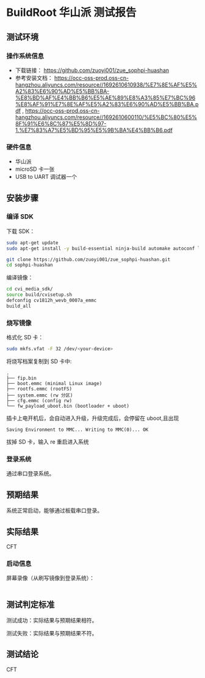 # BuildRoot 华山派 测试报告

## 测试环境

### 操作系统信息

- 下载链接： https://github.com/zuoyi001/zue_sophpi-huashan
- 参考安装文档： https://occ-oss-prod.oss-cn-hangzhou.aliyuncs.com/resource//1692610610938/%E7%8E%AF%E5%A2%83%E6%90%AD%E5%BB%BA-%E8%BD%AF%E4%BB%B6%E5%AE%89%E8%A3%85%E7%BC%96%E8%AF%91%E7%8E%AF%E5%A2%83%E6%90%AD%E5%BB%BA.pdf , https://occ-oss-prod.oss-cn-hangzhou.aliyuncs.com/resource//1692610600110/%E5%BC%80%E5%8F%91%E6%8C%87%E5%8D%97-1.%E7%83%A7%E5%BD%95%E5%9B%BA%E4%BB%B6.pdf


### 硬件信息

- 华山派
- microSD 卡一张
- USB to UART 调试器一个

## 安装步骤

### 编译 SDK

下载 SDK：
```bash
sudo apt-get update
sudo apt-get install -y build-essential ninja-build automake autoconf libtool wget curl git gcc libssl-dev bc slib squashfs-tools android-sdk-libsparse-utils android-sdk-ext4-utils jq cmake python3-distutils tclsh scons parallel ssh-client tree python3-dev python3-pip device-tree-compiler ssh cpio fakeroot libncurses5 flex bison

git clone https://github.com/zuoyi001/zue_sophpi-huashan.git
cd sophpi-huashan
```

编译镜像：
```bash
cd cvi_media_sdk/
source build/cvisetup.sh 
defconfig cv1812h_wevb_0007a_emmc
build_all 
```

### 烧写镜像

格式化 SD 卡：
```bash
sudo mkfs.vfat -F 32 /dev/<your-device>
```

将烧写档案复制到 SD 卡中:
```
.
├── fip.bin
├── boot.emmc (minimal Linux image)
├── rootfs.emmc (rootFS)
├── system.emmc (rw 分区)
├── cfg.emmc (config rw)
└── fw_payload_uboot.bin (bootloader + uboot)
``` 

插卡上电开机后，会自动进入升级，升级完成后，会停留在 uboot,且出现
```
Saving Environment to MMC... Writing to MMC(0)... OK
```
拔掉 SD 卡，输入 re 重启进入系统

### 登录系统

通过串口登录系统。

## 预期结果

系统正常启动，能够通过板载串口登录。

## 实际结果

CFT

### 启动信息


屏幕录像（从刷写镜像到登录系统）：

```log
```


## 测试判定标准

测试成功：实际结果与预期结果相符。

测试失败：实际结果与预期结果不符。

## 测试结论

CFT
